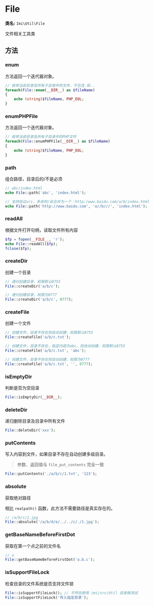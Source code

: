 # File

**类名:** `Imi\Util\File`

文件相关工具类

## 方法

### enum

方法返回一个迭代器对象。

```php
// 枚举当前目录及所有子目录中的文件，不包含.和..
foreach(File::enum(__DIR__) as $fileName)
{
    echo (string)$fileName, PHP_EOL;
}
```

### enumPHPFile

方法返回一个迭代器对象。

```php
// 枚举当前目录及所有子目录中的PHP文件
foreach(File::enumPHPFile(__DIR__) as $fileName)
{
    echo (string)$fileName, PHP_EOL;
}
```

### path

组合路径，目录后的/不是必须

```php
// abc/index.html
echo File::path('abc', 'index.html');

// 支持协议uri，多余的/会合并为一个：http:/www.baidu.com/a/b/index.html
echo File::path('http://www.baidu.com', 'a//b///', 'index.html');
```

### readAll

根据文件打开句柄，读取文件所有内容

```php
$fp = fopen(__FILE__, 'r');
echo File::readAll($fp);
fclose($fp);
```

### createDir

创建一个目录

```php
// 递归创建目录，权限默认0755
File::createDir('a/b/c');

// 递归创建目录，权限为0777
File::createDir('a/b/c', 0777);
```

### createFile

创建一个文件

```php
// 创建文件，目录不存在则自动创建，权限默认0755
File::createFile('a/b/c.txt');

// 创建文件，目录不存在，指定内容为abc，则自动创建，权限默认0755
File::createFile('a/b/c.txt', 'abc');

// 创建文件，目录不存在则自动创建，权限为0777
File::createFile('a/b/c.txt', '', 0777);
```

### isEmptyDir

判断是否为空目录

```php
File::isEmptyDir(__DIR__);
```

### deleteDir

递归删除目录及目录中所有文件

```php
File::deleteDir('xxx');
```

### putContents

写入内容到文件，如果目录不存在自动创建多级目录。

> 参数、返回值与 `file_put_contents` 完全一致

```php
File::putContents('./a/b/c/1.txt', '123');
```

### absolute

获取绝对路径

相比 `realpath()` 函数，此方法不需要路径是真实存在的。

```php
// /a/b/c/1.jpg
File::absolute('/a/b/d/e/../../c/./1.jpg');
```

### getBaseNameBeforeFirstDot

获取在第一个点之前的文件名

```php
// a
File::getBaseNameBeforeFirstDot('a.b.c');
```

### isSupportFileLock

检查目录的文件系统是否支持文件锁

```php
File::isSupportFileLock(); // 不传则使用 imi/src/Util 目录做测试
File::isSupportFileLock('传入指定目录');
```
